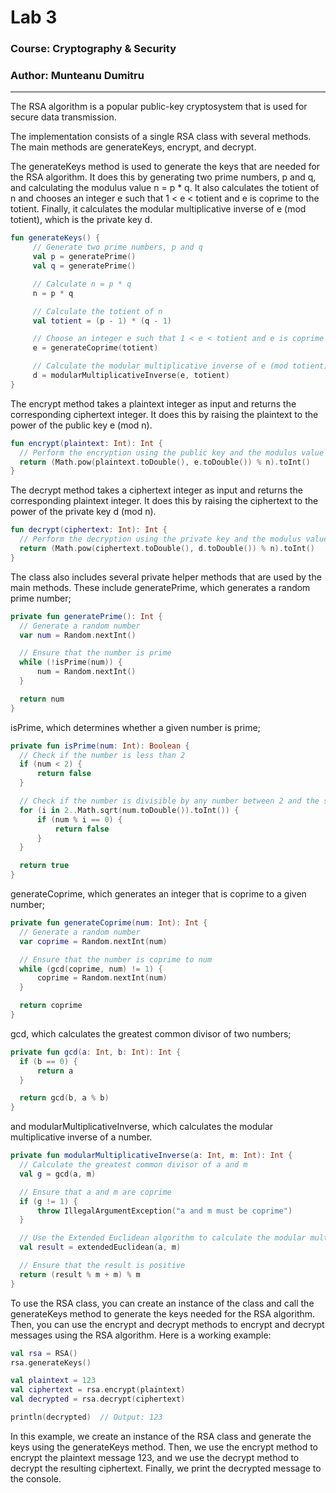 # Lab 3

### Course: Cryptography & Security
### Author: Munteanu Dumitru

----

The RSA algorithm is a popular public-key cryptosystem that is used for secure data transmission.

The implementation consists of a single RSA class with several methods. The main methods are generateKeys, encrypt, and decrypt.

The generateKeys method is used to generate the keys that are needed for the RSA algorithm. It does this by generating two prime numbers, p and q, and calculating the modulus value n = p * q. It also calculates the totient of n and chooses an integer e such that 1 < e < totient and e is coprime to the totient. Finally, it calculates the modular multiplicative inverse of e (mod totient), which is the private key d.
```kotlin
fun generateKeys() {
     // Generate two prime numbers, p and q
     val p = generatePrime()
     val q = generatePrime()

     // Calculate n = p * q
     n = p * q

     // Calculate the totient of n
     val totient = (p - 1) * (q - 1)

     // Choose an integer e such that 1 < e < totient and e is coprime to totient
     e = generateCoprime(totient)

     // Calculate the modular multiplicative inverse of e (mod totient)
     d = modularMultiplicativeInverse(e, totient)
}
```

The encrypt method takes a plaintext integer as input and returns the corresponding ciphertext integer. It does this by raising the plaintext to the power of the public key e (mod n).
```kotlin
fun encrypt(plaintext: Int): Int {
  // Perform the encryption using the public key and the modulus value
  return (Math.pow(plaintext.toDouble(), e.toDouble()) % n).toInt()
}
```

The decrypt method takes a ciphertext integer as input and returns the corresponding plaintext integer. It does this by raising the ciphertext to the power of the private key d (mod n).
```kotlin
fun decrypt(ciphertext: Int): Int {
  // Perform the decryption using the private key and the modulus value
  return (Math.pow(ciphertext.toDouble(), d.toDouble()) % n).toInt()
}
```

The class also includes several private helper methods that are used by the main methods.
These include generatePrime, which generates a random prime number; 
```kotlin
private fun generatePrime(): Int {
  // Generate a random number
  var num = Random.nextInt()

  // Ensure that the number is prime
  while (!isPrime(num)) {
      num = Random.nextInt()
  }

  return num
}
```
isPrime, which determines whether a given number is prime;
```kotlin
private fun isPrime(num: Int): Boolean {
  // Check if the number is less than 2
  if (num < 2) {
      return false
  }

  // Check if the number is divisible by any number between 2 and the square root of the number
  for (i in 2..Math.sqrt(num.toDouble()).toInt()) {
      if (num % i == 0) {
          return false
      }
  }

  return true
}
```
generateCoprime, which generates an integer that is coprime to a given number;
```kotlin
private fun generateCoprime(num: Int): Int {
  // Generate a random number
  var coprime = Random.nextInt(num)

  // Ensure that the number is coprime to num
  while (gcd(coprime, num) != 1) {
      coprime = Random.nextInt(num)
  }

  return coprime
}
```
gcd, which calculates the greatest common divisor of two numbers;
```kotlin
private fun gcd(a: Int, b: Int): Int {
  if (b == 0) {
      return a
  }

  return gcd(b, a % b)
}
```

and modularMultiplicativeInverse, which calculates the modular multiplicative inverse of a number.
```kotlin
private fun modularMultiplicativeInverse(a: Int, m: Int): Int {
  // Calculate the greatest common divisor of a and m
  val g = gcd(a, m)

  // Ensure that a and m are coprime
  if (g != 1) {
      throw IllegalArgumentException("a and m must be coprime")
  }

  // Use the Extended Euclidean algorithm to calculate the modular multiplicative inverse
  val result = extendedEuclidean(a, m)

  // Ensure that the result is positive
  return (result % m + m) % m
}
```

To use the RSA class, you can create an instance of the class and call the generateKeys method to generate the keys needed for the RSA algorithm. Then, you can use the encrypt and decrypt methods to encrypt and decrypt messages using the RSA algorithm.
Here is a working example:
```kotlin
val rsa = RSA()
rsa.generateKeys()

val plaintext = 123
val ciphertext = rsa.encrypt(plaintext)
val decrypted = rsa.decrypt(ciphertext)

println(decrypted)  // Output: 123
```

In this example, we create an instance of the RSA class and generate the keys using the generateKeys method. Then, we use the encrypt method to encrypt the plaintext message 123, and we use the decrypt method to decrypt the resulting ciphertext. Finally, we print the decrypted message to the console.
